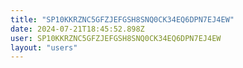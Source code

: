 ```yaml
---
title: "SP10KKRZNC5GFZJEFGSH8SNQ0CK34EQ6DPN7EJ4EW"
date: 2024-07-21T18:45:52.898Z
user: SP10KKRZNC5GFZJEFGSH8SNQ0CK34EQ6DPN7EJ4EW
layout: "users"
---
```

    